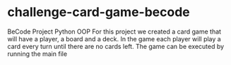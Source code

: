 # challenge-card-game-becode
BeCode Project Python OOP 
For this project we created a card game that will have a player, a board and a deck. In the game each player will play a card every turn until there are no cards left. The game can be executed by running the main file

